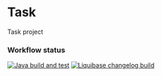 # Task

Task project

### Workflow status

[![Java build and test](https://github.com/ArturJarosz/Task/actions/workflows/maven.yml/badge.svg?event=push)](https://github.com/ArturJarosz/Task/actions/workflows/maven.yml)
[![Liquibase changelog build ](https://github.com/ArturJarosz/Task/actions/workflows/db_test.yml/badge.svg?event=push)](https://github.com/ArturJarosz/Task/actions/workflows/db_test.yml)
